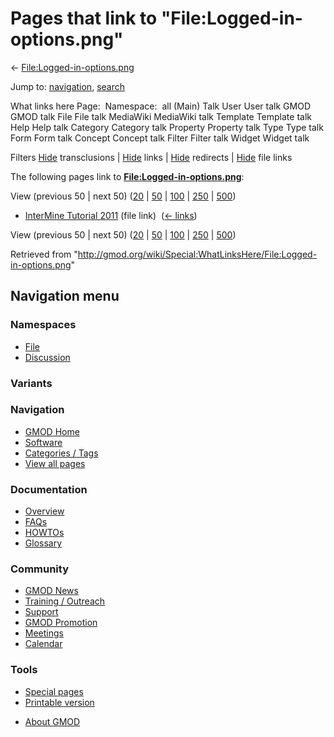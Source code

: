 <div id="mw-page-base" class="noprint">

</div>

<div id="mw-head-base" class="noprint">

</div>

<div id="content" class="mw-body" role="main">

<span id="top"></span>

<div id="mw-js-message" style="display:none;">

</div>



# <span dir="auto">Pages that link to "File:Logged-in-options.png"</span>

<div id="bodyContent">

<div id="contentSub">

←
[File:Logged-in-options.png](/wiki/File:Logged-in-options.png "File:Logged-in-options.png")

</div>

<div id="jump-to-nav" class="mw-jump">

Jump to: [navigation](#mw-navigation), [search](#p-search)

</div>

<div id="mw-content-text">

What links here Page:  Namespace:  all (Main) Talk User User talk GMOD
GMOD talk File File talk MediaWiki MediaWiki talk Template Template talk
Help Help talk Category Category talk Property Property talk Type Type
talk Form Form talk Concept Concept talk Filter Filter talk Widget
Widget talk

Filters
[Hide](/mediawiki/index.php?title=Special:WhatLinksHere/File:Logged-in-options.png&hidetrans=1 "Special:WhatLinksHere/File:Logged-in-options.png")
transclusions \|
[Hide](/mediawiki/index.php?title=Special:WhatLinksHere/File:Logged-in-options.png&hidelinks=1 "Special:WhatLinksHere/File:Logged-in-options.png")
links \|
[Hide](/mediawiki/index.php?title=Special:WhatLinksHere/File:Logged-in-options.png&hideredirs=1 "Special:WhatLinksHere/File:Logged-in-options.png")
redirects \|
[Hide](/mediawiki/index.php?title=Special:WhatLinksHere/File:Logged-in-options.png&hideimages=1 "Special:WhatLinksHere/File:Logged-in-options.png")
file links

The following pages link to
**[File:Logged-in-options.png](/wiki/File:Logged-in-options.png "File:Logged-in-options.png")**:

View (previous 50 \| next 50)
([20](/mediawiki/index.php?title=Special:WhatLinksHere/File:Logged-in-options.png&limit=20 "Special:WhatLinksHere/File:Logged-in-options.png")
\|
[50](/mediawiki/index.php?title=Special:WhatLinksHere/File:Logged-in-options.png&limit=50 "Special:WhatLinksHere/File:Logged-in-options.png")
\|
[100](/mediawiki/index.php?title=Special:WhatLinksHere/File:Logged-in-options.png&limit=100 "Special:WhatLinksHere/File:Logged-in-options.png")
\|
[250](/mediawiki/index.php?title=Special:WhatLinksHere/File:Logged-in-options.png&limit=250 "Special:WhatLinksHere/File:Logged-in-options.png")
\|
[500](/mediawiki/index.php?title=Special:WhatLinksHere/File:Logged-in-options.png&limit=500 "Special:WhatLinksHere/File:Logged-in-options.png"))

- [InterMine Tutorial
  2011](/wiki/InterMine_Tutorial_2011 "InterMine Tutorial 2011") (file
  link) ‎ <span class="mw-whatlinkshere-tools">([←
  links](/mediawiki/index.php?title=Special:WhatLinksHere&target=InterMine+Tutorial+2011 "Special:WhatLinksHere"))</span>

View (previous 50 \| next 50)
([20](/mediawiki/index.php?title=Special:WhatLinksHere/File:Logged-in-options.png&limit=20 "Special:WhatLinksHere/File:Logged-in-options.png")
\|
[50](/mediawiki/index.php?title=Special:WhatLinksHere/File:Logged-in-options.png&limit=50 "Special:WhatLinksHere/File:Logged-in-options.png")
\|
[100](/mediawiki/index.php?title=Special:WhatLinksHere/File:Logged-in-options.png&limit=100 "Special:WhatLinksHere/File:Logged-in-options.png")
\|
[250](/mediawiki/index.php?title=Special:WhatLinksHere/File:Logged-in-options.png&limit=250 "Special:WhatLinksHere/File:Logged-in-options.png")
\|
[500](/mediawiki/index.php?title=Special:WhatLinksHere/File:Logged-in-options.png&limit=500 "Special:WhatLinksHere/File:Logged-in-options.png"))

</div>

<div class="printfooter">

Retrieved from
"<http://gmod.org/wiki/Special:WhatLinksHere/File:Logged-in-options.png>"

</div>

<div id="catlinks" class="catlinks catlinks-allhidden">

</div>

<div class="visualClear">

</div>

</div>

</div>

<div id="mw-navigation">

## Navigation menu

<div id="mw-head">



<div id="left-navigation">

<div id="p-namespaces" class="vectorTabs" role="navigation"
aria-labelledby="p-namespaces-label">

### Namespaces

- <span id="ca-nstab-image"><a href="/wiki/File:Logged-in-options.png" accesskey="c"
  title="View the file page [c]">File</a></span>
- <span id="ca-talk"><a
  href="/mediawiki/index.php?title=File_talk:Logged-in-options.png&amp;action=edit&amp;redlink=1"
  accesskey="t"
  title="Discussion about the content page [t]">Discussion</a></span>

</div>

<div id="p-variants" class="vectorMenu emptyPortlet" role="navigation"
aria-labelledby="p-variants-label">

### 

### Variants[](#)

<div class="menu">

</div>

</div>

</div>

<div id="right-navigation">





</div>



</div>

</div>

</div>

<div id="mw-panel">

<div id="p-logo" role="banner">

<a href="/wiki/Main_Page"
style="background-image: url(http://gmod.org/images/GMOD-cogs.png);"
title="Visit the main page"></a>

</div>

<div id="p-Navigation" class="portal" role="navigation"
aria-labelledby="p-Navigation-label">

### Navigation

<div class="body">

- <span id="n-GMOD-Home">[GMOD Home](/wiki/Main_Page)</span>
- <span id="n-Software">[Software](/wiki/GMOD_Components)</span>
- <span id="n-Categories-.2F-Tags">[Categories /
  Tags](/wiki/Categories)</span>
- <span id="n-View-all-pages">[View all
  pages](/wiki/Special:AllPages)</span>

</div>

</div>

<div id="p-Documentation" class="portal" role="navigation"
aria-labelledby="p-Documentation-label">

### Documentation

<div class="body">

- <span id="n-Overview">[Overview](/wiki/Overview)</span>
- <span id="n-FAQs">[FAQs](/wiki/Category:FAQ)</span>
- <span id="n-HOWTOs">[HOWTOs](/wiki/Category:HOWTO)</span>
- <span id="n-Glossary">[Glossary](/wiki/Glossary)</span>

</div>

</div>

<div id="p-Community" class="portal" role="navigation"
aria-labelledby="p-Community-label">

### Community

<div class="body">

- <span id="n-GMOD-News">[GMOD News](/wiki/GMOD_News)</span>
- <span id="n-Training-.2F-Outreach">[Training /
  Outreach](/wiki/Training_and_Outreach)</span>
- <span id="n-Support">[Support](/wiki/Support)</span>
- <span id="n-GMOD-Promotion">[GMOD
  Promotion](/wiki/GMOD_Promotion)</span>
- <span id="n-Meetings">[Meetings](/wiki/Meetings)</span>
- <span id="n-Calendar">[Calendar](/wiki/Calendar)</span>

</div>

</div>

<div id="p-tb" class="portal" role="navigation"
aria-labelledby="p-tb-label">

### Tools

<div class="body">

- <span id="t-specialpages"><a href="/wiki/Special:SpecialPages" accesskey="q"
  title="A list of all special pages [q]">Special pages</a></span>
- <span id="t-print"><a
  href="/mediawiki/index.php?title=Special:WhatLinksHere/File:Logged-in-options.png&amp;printable=yes"
  rel="alternate" accesskey="p"
  title="Printable version of this page [p]">Printable version</a></span>

</div>

</div>

</div>

</div>

<div id="footer" role="contentinfo">

- <span id="footer-places-about">[About
  GMOD](/wiki/GMOD:About "GMOD:About")</span>

<!-- -->






</div>
